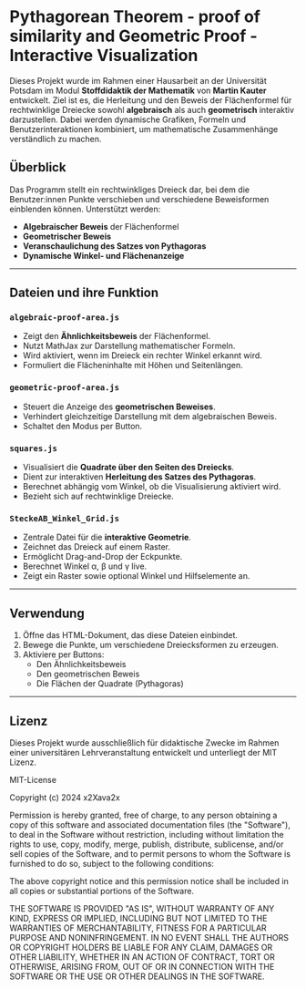 # Pythagorean Theorem - proof of similarity and Geometric Proof - Interactive Visualization



Dieses Projekt wurde im Rahmen einer Hausarbeit an der Universität Potsdam im Modul **Stoffdidaktik der Mathematik** von **Martin Kauter** entwickelt. Ziel ist es, die Herleitung und den Beweis der Flächenformel für rechtwinklige Dreiecke sowohl **algebraisch** als auch **geometrisch** interaktiv darzustellen. Dabei werden dynamische Grafiken, Formeln und Benutzerinteraktionen kombiniert, um mathematische Zusammenhänge verständlich zu machen.

## Überblick

Das Programm stellt ein rechtwinkliges Dreieck dar, bei dem die Benutzer:innen Punkte verschieben und verschiedene Beweisformen einblenden können. Unterstützt werden:

- **Algebraischer Beweis** der Flächenformel
- **Geometrischer Beweis**
- **Veranschaulichung des Satzes von Pythagoras**
- **Dynamische Winkel- und Flächenanzeige**

---

## Dateien und ihre Funktion

### `algebraic-proof-area.js`
- Zeigt den **Ähnlichkeitsbeweis** der Flächenformel.
- Nutzt MathJax zur Darstellung mathematischer Formeln.
- Wird aktiviert, wenn im Dreieck ein rechter Winkel erkannt wird.
- Formuliert die Flächeninhalte mit Höhen und Seitenlängen.

### `geometric-proof-area.js`
- Steuert die Anzeige des **geometrischen Beweises**.
- Verhindert gleichzeitige Darstellung mit dem algebraischen Beweis.
- Schaltet den Modus per Button.

### `squares.js`
- Visualisiert die **Quadrate über den Seiten des Dreiecks**.
- Dient zur interaktiven **Herleitung des Satzes des Pythagoras**.
- Berechnet abhängig vom Winkel, ob die Visualisierung aktiviert wird.
- Bezieht sich auf rechtwinklige Dreiecke.

### `SteckeAB_Winkel_Grid.js`
- Zentrale Datei für die **interaktive Geometrie**.
- Zeichnet das Dreieck auf einem Raster.
- Ermöglicht Drag-and-Drop der Eckpunkte.
- Berechnet Winkel α, β und γ live.
- Zeigt ein Raster sowie optional Winkel und Hilfselemente an.

---

## Verwendung

1. Öffne das HTML-Dokument, das diese Dateien einbindet.
2. Bewege die Punkte, um verschiedene Dreiecksformen zu erzeugen.
3. Aktiviere per Buttons:
    - Den Ähnlichkeitsbeweis
    - Den geometrischen Beweis
    - Die Flächen der Quadrate (Pythagoras)

---

## Lizenz

Dieses Projekt wurde ausschließlich für didaktische Zwecke im Rahmen einer universitären Lehrveranstaltung entwickelt und unterliegt der MIT Lizenz.

MIT-License

Copyright (c) 2024 x2Xava2x

Permission is hereby granted, free of charge, to any person obtaining a copy
of this software and associated documentation files (the "Software"), to deal
in the Software without restriction, including without limitation the rights
to use, copy, modify, merge, publish, distribute, sublicense, and/or sell
copies of the Software, and to permit persons to whom the Software is
furnished to do so, subject to the following conditions:

The above copyright notice and this permission notice shall be included in all
copies or substantial portions of the Software.

THE SOFTWARE IS PROVIDED "AS IS", WITHOUT WARRANTY OF ANY KIND, EXPRESS OR
IMPLIED, INCLUDING BUT NOT LIMITED TO THE WARRANTIES OF MERCHANTABILITY,
FITNESS FOR A PARTICULAR PURPOSE AND NONINFRINGEMENT. IN NO EVENT SHALL THE
AUTHORS OR COPYRIGHT HOLDERS BE LIABLE FOR ANY CLAIM, DAMAGES OR OTHER
LIABILITY, WHETHER IN AN ACTION OF CONTRACT, TORT OR OTHERWISE, ARISING FROM,
OUT OF OR IN CONNECTION WITH THE SOFTWARE OR THE USE OR OTHER DEALINGS IN THE
SOFTWARE.

